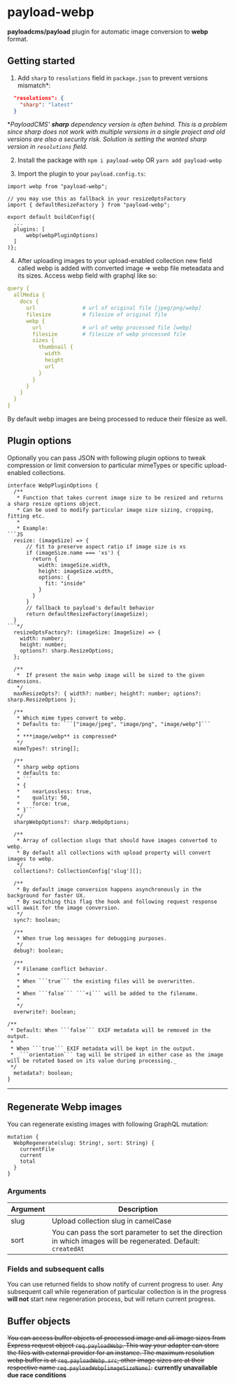 # payload-webp

**payloadcms/payload** plugin for automatic image conversion to **webp** format.

## Getting started

1. Add `sharp` to `resolutions` field in `package.json` to prevent versions mismatch\*:

```JSON
  "resolutions": {
    "sharp": "latest"
  }
```

\*_PayloadCMS' **sharp** dependency version is often behind. This is a problem since sharp does not work with multiple versions in a single project and old versions are also a security risk. Solution is setting the wanted sharp version in `resolutions` field._

2. Install the package with
   `npm i payload-webp` OR `yarn add payload-webp`

3. Import the plugin to your `payload.config.ts`:

```JS
import webp from "payload-webp";

// you may use this as fallback in your resizeOptsFactory
import { defaultResizeFactory } from "payload-webp";

export default buildConfig({
  ...
  plugins: [
      webp(webpPluginOptions)
  ]
)};
```

4. After uploading images to your upload-enabled collection new field called webp is added with converted image => webp file meteadata and its sizes.
   Access webp field with graphql like so:

```YAML
query {
  allMedia {
    docs {
      url               # url of original file [jpeg/png/webp]
      filesize          # filesize of original file
      webp {
        url             # url of webp processed file [webp]
        filesize        # filesize of webp processed file
        sizes {
          thumbnail {
            width
            height
            url
          }
        }
      }
    }
  }
}
```

By default webp images are being processed to reduce their filesize as well.

## Plugin options

Optionally you can pass JSON with following plugin options to tweak compression or limit conversion to particular mimeTypes or specific upload-enabled collections.

````JS
interface WebpPluginOptions {
  /**
   * Function that takes current image size to be resized and returns a sharp resize options object.
   * Can be used to modify particular image size sizing, cropping, fitting etc.
   *
   * Example:
```JS
  resize: (imageSize) => {
      // fit to preserve aspect ratio if image size is xs
      if (imageSize.name === 'xs') {
        return {
          width: imageSize.width,
          height: imageSize.width,
          options: {
            fit: "inside"
          }
        }
      }
      // fallback to payload's default behavior
      return defaultResizeFactory(imageSize);
  }
```*/
  resizeOptsFactory?: (imageSize: ImageSize) => {
    width: number;
    height: number;
    options?: sharp.ResizeOptions;
  };

  /**
   *  If present the main webp image will be sized to the given dimensions.
   */
  maxResizeOpts?: { width?: number; height?: number; options?: sharp.ResizeOptions };

  /**
   * Which mime types convert to webp.
   * Defaults to: ```["image/jpeg", "image/png", "image/webp"]```
   *
   * ***image/webp** is compressed*
   */
  mimeTypes?: string[];

  /**
   * sharp webp options
   * defaults to:
   * ```
   * {
   *    nearLossless: true,
   *    quality: 50,
   *    force: true,
   * }```
   */
  sharpWebpOptions?: sharp.WebpOptions;

  /**
   * Array of collection slugs that should have images converted to webp.
   * By default all collections with upload property will convert images to webp.
   */
  collections?: CollectionConfig['slug'][];

  /**
   * By default image conversion happens asynchronously in the background for faster UX.
   * By switching this flag the hook and following request response will await for the image conversion.
   */
  sync?: boolean;

  /**
   * When true log messages for debugging purposes.
   */
  debug?: boolean;

  /**
   * Filename conflict behavior.
   *
   * When ```true``` the existing files will be overwritten.
   *
   * When ```false``` ```+i``` will be added to the filename.
   *
   */
  overwrite?: boolean;

/**
 * Default: When ```false``` EXIF metadata will be removed in the output.
 *
 * When ```true``` EXIF metadata will be kept in the output.
 * _```orientation``` tag will be striped in either case as the image will be rotated based on its value during processing._
 */
  metadata?: boolean;
}
````

---

## Regenerate Webp images

You can regenerate existing images with following GraphQL mutation:

```JS
mutation {
  WebpRegenerate(slug: String!, sort: String) {
    currentFile
    current
    total
  }
}
```

### Arguments

| Argument | Description                                                                                                    |
| -------- | -------------------------------------------------------------------------------------------------------------- |
| slug     | Upload collection slug in camelCase                                                                            |
| sort     | You can pass the sort parameter to set the direction in which images will be regenerated. Default: `createdAt` |

### Fields and subsequent calls

You can use returned fields to show notify of current progress to user.
Any subsequent call while regeneration of particular collection is in the progress **will not** start new regeneration process, but will return current progress.

## Buffer objects

~~You can access buffer objects of processed image and all image sizes from Express request object `req.payloadWebp`. This way your adapter can store the files with external provider for an instance.
The maximum resolution webp buffer is at `req.payloadWebp.src`, other image sizes are at their respective name `req.payloadWebp[imageSizeName]`.~~
__currently unavailable due race conditions__
